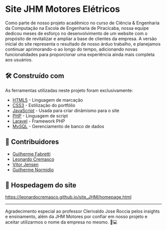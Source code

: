 # Site JHM Motores Elétricos

Como parte de nosso projeto acadêmico no curso de Ciência & Engenharia da Computação na Escola de Engenharia de Piracicaba, nossa equipe dedicou meses de esforço no desenvolvimento de um website com o propósito de revitalizar e ampliar a base de clientes da empresa. A versão inicial do site representa o resultado de nosso árduo trabalho, e planejamos continuar aprimorando-o ao longo do tempo, adicionando novas funcionalidades para proporcionar uma experiência ainda mais completa aos usuários.

## 🛠️ Construído com

As ferramentas utilizadas neste projeto foram exclusivamente:

* [HTML5](https://developer.mozilla.org/pt-BR/docs/Web/HTML) - Linguagem de marcação
* [CSS3](https://developer.mozilla.org/pt-BR/docs/Web/CSS) - Estilização do portfólio
* [JavaScript](https://developer.mozilla.org/pt-BR/docs/Web/JavaScript/) - Usada para criar dinâmismo para o site
* [PHP](https://www.php.net/) - Linguagem de script
* [Laravel](https://laravel.com/) - Framework PHP
* [MySQL](https://www.mysql.com/) - Gerenciamento de banco de dados
## 🤝 Contribuidores

* [Guilherme Fabretti](https://github.com/guifabretti) 
* [Leonardo Cremasco](https://github.com/leonardocremasco)
* [Vitor Jensen](https://github.com/vitorjensen)
* [Guilherme Normidio](https://github.com/Normidio)

## 🔗 Hospedagem do site

https://leonardocremasco.github.io/site_JHM/homepage.html

---
Agradecimento especial ao professor Clerivaldo Jose Roccia pelos insights e ensinamento, além da JHM Motores por confiar em nosso projeto e aceitar utilizarmos o nome da empresa no mesmo. 💌💻
